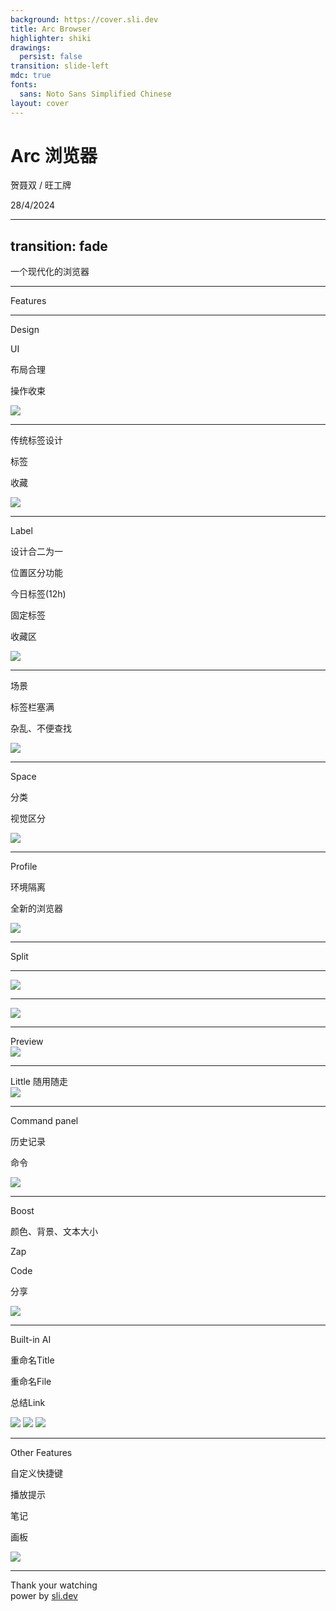 ```yaml
---
background: https://cover.sli.dev
title: Arc Browser
highlighter: shiki
drawings:
  persist: false
transition: slide-left
mdc: true
fonts:
  sans: Noto Sans Simplified Chinese
layout: cover
---
```


<h1 slide-text-primary><logos-arc/> Arc 浏览器</h1>


贺聂双 / <span text-3>旺工牌</span>   

<p class="fixed bottom-10 text-3 color-gray">
 28/4/2024
</p>



---
transition: fade
---

<div h-full flex items-center justify-center>
  <div class="slide-text-primary text-16">
    一个<span v-mark="{ color: '#FF536A'}">现代化</span>的浏览器
  </div>
</div>


---


<div h-full flex items-center justify-center>
  <div class="slide-text-primary text-16">Features</div>
</div>



---

<div flex h-full>
  <div w-80 py-10 px-14 mr-10>
    <div class="slide-text-primary text-8 font-bold">Design</div>
    <div h-90 flex flex-col justify-center >
      <p v-click="1" text-6>UI</p>
      <p v-click="2" text-6>布局合理</p>
      <p v-click="3" text-6>操作收束</p>
    </div>
  </div>
  <div flex-1 h-full class="slide-right-to-left">
    <img v-click="1" w-full h-full object-contain src='/layout.gif' />
  </div>
</div>


<style scoped>
.slidev-layout {
  @apply p-0;
}
</style>


---

<div flex h-full>
  <div w-80 py-10 px-14 mr-10>
    <div class="text-8 font-bold">传统标签设计</div>
    <div h-90 flex flex-col justify-center >
      <p v-click="2" text-6>标签</p>
      <p v-click="3" text-6>收藏</p>
    </div>
  </div>
  <div flex-1 h-full class="slide-right-to-left">
    <img v-click="1" h-full object-contain src='/label/old-1.png' />
  </div>
</div>

<Arrow v-click="2" x1="650" y1="100" x2="550" y2="140" color="#FF536A" />
<Arrow v-click="3" x1="800" y1="100" x2="550" y2="200" color="#FF536A" />


<style scoped>
.slidev-layout {
  @apply p-0;
}
</style>



---

<div flex h-full>
  <div w-80 py-10 px-14 mr-10>
    <div class="slide-text-primary text-8 font-bold">Label</div>
    <div h-80 flex flex-col justify-center >
      <p v-click="1" text-6>设计合二为一</p>
      <p v-click="2" text-6>位置区分功能</p>
      <p v-click="3" text-6 ml-4>今日标签<span text-4>(12h)</span> </p>
      <p v-click="4" text-6 ml-4>固定标签</p>
      <p v-click="5" text-6 ml-4>收藏区</p>
    </div>
  </div>
  <div flex-1 h-full class="slide-right-to-left">
    <img v-click="1" w-full src='/label/label.gif' />
  </div>
</div>


<style scoped>
.slidev-layout {
  @apply p-0;
}
</style>

---

<div flex h-full>
  <div w-80 py-10 px-14 mr-10>
    <div class="text-8 font-bold">场景</div>
    <div h-90 flex flex-col justify-center >
      <p v-click="2" text-6>标签栏塞满</p>
      <p v-click="3" text-6>杂乱、不便查找</p>
    </div>
  </div>
  <div flex-1 h-full class="slide-right-to-left">
    <img v-click="1" w-full h-full object-contain src='/space/old-1.png' />
  </div>
</div>


<style>
.slidev-layout {
  @apply p-0;
}
</style>


---

<div flex h-full>
  <div w-80 py-10 px-14 mr-10>
    <div class="slide-text-primary text-8 font-bold">Space</div>
    <div h-90 flex flex-col justify-center >
      <p v-click="1" text-6>分类</p>
      <p v-click="2" text-6>视觉区分</p>
    </div>
  </div>
  <div flex-1 h-full class="slide-right-to-left">
    <img v-click="1" w-full h-full object-contain src='/space/space.gif' />
  </div>
</div>


<style scoped>
.slidev-layout {
  @apply p-0;
}
</style>

---


<div flex h-full>
  <div w-80 py-10 px-14 mr-10>
    <div class="slide-text-primary text-8 font-bold">Profile</div>
    <div h-90 flex flex-col justify-center >
      <p v-click="1" text-6>环境隔离</p>
      <p v-click="2" text-6>全新的浏览器</p>
    </div>
  </div>
  <div flex-1 h-full class="slide-right-to-left">
    <img v-click="1" w-full h-full object-contain src='/profile.gif' />
  </div>
</div>


<style scoped>
.slidev-layout {
  @apply p-0;
}
</style>

---

<div h-full flex items-center justify-center>
  <div class="slide-text-primary text-16 ">
    Split
  </div>
</div>



---

<img class="h-full" src="split.gif"/>

<style>
.slidev-layout {
  @apply p-0;
}
</style>


---


<img class="h-full" src="split2.gif"/>

<style>
.slidev-layout {
  @apply p-0;
}
</style>

---

<div h-full>
  <div class="slide-text-primary text-8 font-bold">Preview</div>
  <div  class="slide-right-to-left mt-2">
    <img v-click="1" w-full h-full object-contain src='/preview.gif' />
  </div>
</div>



---



<div h-full>
  <div class="slide-text-primary text-8 font-bold">Little <span text-4>随用随走</span></div>
  <div  class="slide-right-to-left mt-2">
    <img v-click="1" w-full h-full object-contain src='/little.gif' />
  </div>
</div>


---



<div flex h-full>
  <div w-90 py-10 px-14 mr-10>
    <div class="slide-text-primary text-8 font-bold">Command panel</div>
    <div h-90 flex flex-col justify-center >
      <p v-click="1" text-6>历史记录</p>
      <p v-click="2" text-6>命令</p>
    </div>
  </div>
  <div flex-1 h-full class="slide-right-to-left">
    <img v-click="1" w-full h-full object-cover src='/command.gif' />
  </div>
</div>


<style scoped>
.slidev-layout {
  @apply p-0;
}
</style>



---



<div flex h-full>
  <div w-90 py-10 px-14 mr-10>
    <div class="slide-text-primary text-8 font-bold">Boost</div>
    <div h-90 flex flex-col justify-center >
      <p v-click="1" text-6>颜色、背景、文本大小</p>
      <p v-click="2" text-6>Zap</p>
      <p v-click="3" text-6>Code</p>
      <p v-click="4" text-6>分享</p>
    </div>
  </div>
  <div flex-1 h-full class="slide-right-to-left">
    <img v-click="1" w-full h-full object-cover src='/boost.gif' />
  </div>
</div>


<style scoped>
.slidev-layout {
  @apply p-0;
}
</style>



---


<div flex h-full>
  <div w-90 py-10 px-14 mr-10>
    <div class="slide-text-primary text-8 font-bold">Built-in AI</div>
    <div h-90 flex flex-col justify-center >
      <p v-click="1" text-6>重命名Title</p>
      <p v-click="2" text-6>重命名File</p>
      <p v-click="3" text-6>总结Link</p>
    </div>
  </div>
  <div flex-1 h-full class="slide-right-to-left">
    <img v-if="$clicks === 1" w-full h-full object-cover src='/ai/rename.gif' />
    <img v-if="$clicks === 2" w-full h-full object-contain src='/ai/rename-file.gif' />
    <img v-if="$clicks === 3" w-full h-full object-cover src='/ai/summary.gif' />
  </div>
</div>


<style scoped>
.slidev-layout {
  @apply p-0;
}
</style>


---


<div flex h-full>
  <div w-100 py-10 px-14 mr-10>
    <div class="slide-text-primary text-8 font-bold">Other Features</div>
    <div h-90 flex flex-col justify-center >
      <p v-click="1" text-6 font-bold>自定义快捷键</p>
      <p v-click="2" text-6>播放提示</p>
      <p v-click="3" text-6>笔记</p>
      <p v-click="4" text-6>画板</p>
    </div>
  </div>
  <div flex-1 h-full class="slide-right-to-left">
    <img v-if="$clicks === 2" w-full h-full object-contain src='/play.png' />
  </div>
</div>


<style scoped>
.slidev-layout {
  @apply p-0;
}
</style>





---

<div h-full flex flex-col items-center justify-center>
  <div class="slide-text-primary text-16">Thank your watching</div>
  <div w-full text-right mr-80 color-gray-300>
    <span>power by </span>
    <a href="https://github.com/sujianqingfeng/talks">
      sli.dev
    </a>
  </div>
</div>